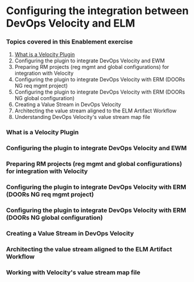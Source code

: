# Configuring the integration between DevOps Velocity and ELM

### Topics covered in this Enablement exercise
1. [What is a Velocity Plugin](what-is-a-velocity-plugin) 
2. Configuring the plugin to integrate DevOps Velocity and EWM
3. Preparing RM projects (reg mgmt and global configurations) for integration with Velocity
4. Configuring the plugin to integrate DevOps Velocity with ERM (DOORs NG req mgmt project)
5. Configuring the plugin to integrate DevOps Velocity with ERM (DOORs NG global configuration)
6. Creating a Value Stream in DevOps Velocity
7. Architecting the value stream aligned to the ELM Artifact Workflow
8. Understanding DevOps Velocity's value stream map file

### What is a Velocity Plugin

### Configuring the plugin to integrate DevOps Velocity and EWM

### Preparing RM projects (reg mgmt and global configurations) for integration with Velocity

### Configuring the plugin to integrate DevOps Velocity with ERM (DOORs NG req mgmt project)

### Configuring the plugin to integrate DevOps Velocity with ERM (DOORs NG global configuration)

### Creating a Value Stream in DevOps Velocity

### Architecting the value stream aligned to the ELM Artifact Workflow

### Working with Velocity's value stream map file